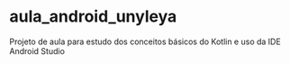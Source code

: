 # aula_android_unyleya

Projeto de aula para estudo dos conceitos básicos do Kotlin e uso da IDE Android Studio
